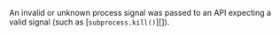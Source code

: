 
An invalid or unknown process signal was passed to an API expecting a valid
signal (such as [`subprocess.kill()`][]).

<a id="ERR_UNKNOWN_STDIN_TYPE"></a>
